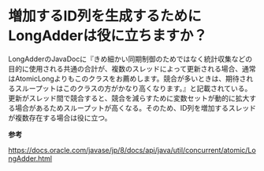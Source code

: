 # 増加するID列を生成するためにLongAdderは役に立ちますか？

LongAdderのJavaDocに『きめ細かい同期制御のためではなく統計収集などの目的に使用される共通の合計が、複数のスレッドによって更新される場合、通常はAtomicLongよりもこのクラスをお薦めします。競合が多いときは、期待されるスループットはこのクラスの方がかなり高くなります。』と記載されている。更新がスレッド間で競合すると、競合を減らすために変数セットが動的に拡大する場合があるためスループットが高くなる。そのため、ID列を増加するスレッドが複数存在する場合は役に立つ。

**参考**

https://docs.oracle.com/javase/jp/8/docs/api/java/util/concurrent/atomic/LongAdder.html